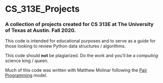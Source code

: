 CS_313E_Projects
===================
### A collection of projects created for CS 313E at The University of Texas at Austin. Fall 2020.

This code is intended for educational purposes and to serve as a guide for those looking to review Python data structures / algorithms.

This code should __not__ be plagiarized. Do the work and you'll be a *computing* science king / queen.

Much of this code was written with Matthew Molinar following the [Pair Programming](https://collaboration.csc.ncsu.edu/laurie/Papers/Kindergarten.PDF) model.

